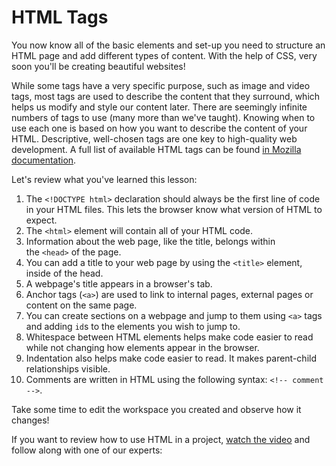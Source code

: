 HTML Tags
=========

You now know all of the basic elements and set-up you need to structure an HTML page and add different types of content. With the help of CSS, very soon you'll be creating beautiful websites!

While some tags have a very specific purpose, such as image and video tags, most tags are used to describe the content that they surround, which helps us modify and style our content later. There are seemingly infinite numbers of tags to use (many more than we've taught). Knowing when to use each one is based on how you want to describe the content of your HTML. Descriptive, well-chosen tags are one key to high-quality web development. A full list of available HTML tags can be found [in Mozilla documentation](https://developer.mozilla.org/en-US/docs/Web/HTML/Element).

Let's review what you've learned this lesson:

1.  The `<!DOCTYPE html>` declaration should always be the first line of code in your HTML files. This lets the browser know what version of HTML to expect.
2.  The `<html>` element will contain all of your HTML code.
3.  Information about the web page, like the title, belongs within the `<head>` of the page.
4.  You can add a title to your web page by using the `<title>` element, inside of the head.
5.  A webpage's title appears in a browser's tab.
6.  Anchor tags (`<a>`) are used to link to internal pages, external pages or content on the same page.
7.  You can create sections on a webpage and jump to them using `<a>` tags and adding `id`s to the elements you wish to jump to.
8.  Whitespace between HTML elements helps make code easier to read while not changing how elements appear in the browser.
9.  Indentation also helps make code easier to read. It makes parent-child relationships visible.
10. Comments are written in HTML using the following syntax: `<!-- comment -->`.

Take some time to edit the workspace you created and observe how it changes!

If you want to review how to use HTML in a project, [watch the video](https://youtu.be/B4tCt6elrU0) and follow along with one of our experts:

